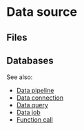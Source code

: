 <!-- TITLE: Data source -->
<!-- SUBTITLE: -->

# Data source

## Files

## Databases

See also:

* [Data pipeline](data-pipeline.md)
* [Data connection](data-connection.md)
* [Data query](data-query.md)
* [Data job](data-job.md)
* [Function call](../datagrok/functions/function-call.md)
